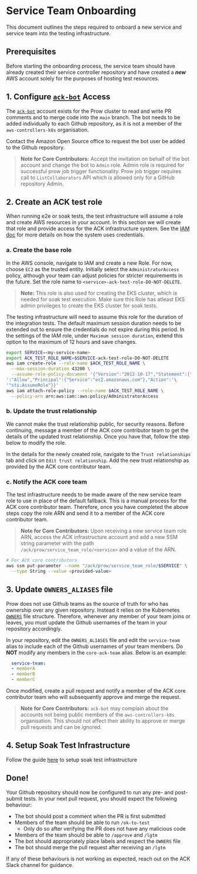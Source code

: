 # Service Team Onboarding

This document outlines the steps required to onboard a new service and service
team into the testing infrastructure. 

## Prerequisites

Before starting the onboarding process, the service team should have already
created their service controller repository and have created a **_new_** AWS
account solely for the purposes of hosting test resources.

## 1. Configure [`ack-bot`][ack-bot] Access

The [`ack-bot`][ack-bot] account exists for the Prow cluster to read and write 
PR comments and to merge code into the `main` branch. The bot needs to be added
individually to each Github repository, as it is not a member of the 
`aws-controllers-k8s` organisation. 

Contact the Amazon Open Source office to request the bot user be added to the 
Github repository.

[ack-bot]: https://github.com/ack-bot

> **Note for Core Contributors:** Accept the invitation on behalf of the bot 
account and change the bot to `Admin` role.  Admin role is required for successful
prow job trigger functionality. Prow job trigger requires call to `ListCollaborators`
API which is allowed only for a GitHub repository Admin.

## 2. Create an ACK test role

When running e2e or soak tests, the test infrastructure will assume a role and
create AWS resources in your account. In this section we will create that role 
and provide access for the ACK infrastructure system. See the
[IAM doc][iam-doc] for more details on how the system uses credentials.

[iam-doc]: iam-structure.md

### a. Create the base role

In the AWS console, navigate to IAM and create a new Role. For now, choose
`EC2` as the trusted entity. Initially select the `AdministratorAccess` 
policy, although your team can adjust policies for stricter requirements in
the future. Set the role name to `<service>-ack-test-role-DO-NOT-DELETE`.

> **Note:** This role is also used for creating the EKS cluster, which is needed
for soak test execution. Make sure this Role has atleast EKS admin privileges to
create the EKS cluster for soak tests.

The testing infrastructure will need to assume this role for the duration of the
integration tests. The default maximum session duration needs to be extended out
to ensure the credentials do not expire during this period. In the settings of 
the IAM role, under `Maximum session duration`, extend this option to the 
maximum of 12 hours and save changes.

```bash
export SERVICE=<my-service-name>
export ACK_TEST_ROLE_NAME=$SERVICE-ack-test-role-DO-NOT-DELETE
aws iam create-role --role-name $ACK_TEST_ROLE_NAME \
  --max-session-duration 43200 \
  --assume-role-policy-document '{"Version":"2012-10-17","Statement":{"Effect"'\
':"Allow","Principal":{"Service":"ec2.amazonaws.com"},"Action":'\
'"sts:AssumeRole"}}'
aws iam attach-role-policy --role-name $ACK_TEST_ROLE_NAME \
  --policy-arn arn:aws:iam::aws:policy/AdministratorAccess
```

### b. Update the trust relationship

We cannot make the trust relationship public, for security reasons. Before 
continuing, message a member of the ACK core contributor team to get the 
details of the updated trust relationship. Once you have that, follow the step 
below to modify the role.

In the details for the newly created role, navigate to the `Trust
relationships` tab and click on `Edit trust relationship`. Add the new trust
relationship as provided by the ACK core contributor team.

### c. Notify the ACK core team

The test infrastructure needs to be made aware of the new service team role
to use in place of the default fallback. This is a manual process for the ACK
core contributor team. Therefore, once you have completed the above steps copy
the role ARN and send it to a member of the ACK core contributor team.

> **Note for Core Contributors:** Upon receiving a new service team role ARN, 
access the ACK infrastructure account and add a new SSM string parameter with
the path `/ack/prow/service_team_role/<service>` and a value of the ARN.
```bash
# For ACK core contributors
aws ssm put-parameter --name "/ack/prow/service_team_role/$SERVICE" \
  --type String --value <provided-value> 
```

## 3. Update `OWNERS_ALIASES` file

Prow does not use Github teams as the source of truth for who has ownership 
over any given repository. Instead it relies on the Kubernetes
[`OWNERS`][owners] file structure. Therefore, whenever any member of your team
joins or leaves, you must update the Github usernames of the team in your 
repository accordingly.

In your repository, edit the `OWNERS_ALIASES` file and edit the `service-team`
alias to include each of the Github usernames of your team members. Do 
**NOT** modify any members in the `core-ack-team` alias. Below is an
example:

```yaml
  service-team:
  - memberA
  - memberB
  - memberC
```

Once modified, create a pull request and notify a member of the ACK core 
contributor team who will subsequently approve and merge the request.

[owners]: https://www.kubernetes.dev/docs/guide/owners/

> **Note for Core Contributors:** `ack-bot` may complain about the accounts not
being public members of the `aws-controllers-k8s` organisation. This should not
affect their ability to approve or merge pull requests and can be ignored.

## 4. Setup Soak Test Infrastructure

Follow the guide [here](https://github.com/aws-controllers-k8s/test-infra/blob/main/soak/prow/README.md) to setup soak
test infrastructure

## Done!

Your Github repository should now be configured to run any pre- and 
post-submit tests. In your next pull request, you should expect the following
behaviour:

* The bot should post a comment when the PR is first submitted
* Members of the team should be able to run `/ok-to-test`
  * Only do so after verifying the PR does not have any malicious code
* Members of the team should be able to `/approve` and `/lgtm`
* The bot should appropriately place labels and respect the `OWNERS` file
* The bot should merge the pull request after receiving an `/lgtm`

If any of these behaviours is not working as expected, reach out on the ACK
Slack channel for guidance.